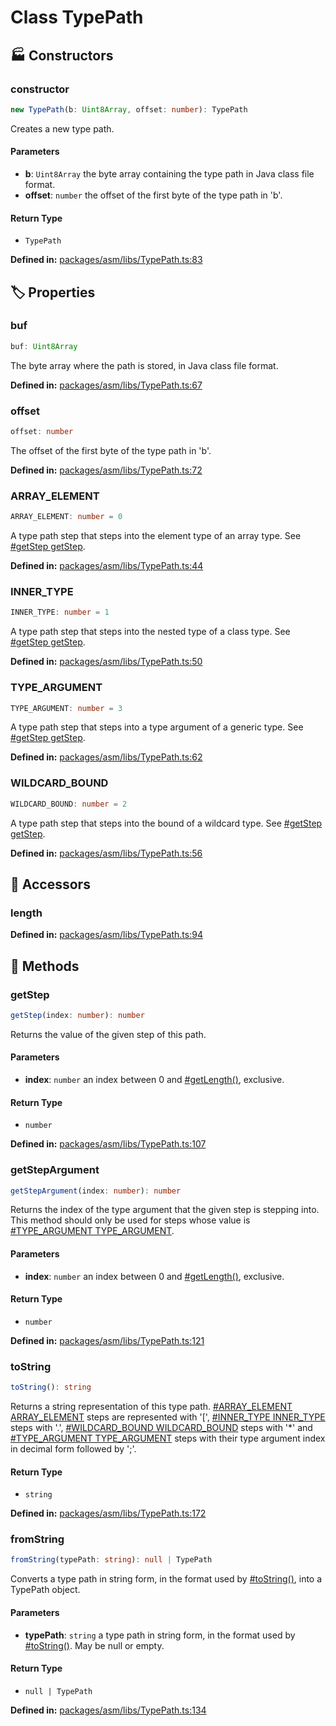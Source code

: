 # Class TypePath

## 🏭 Constructors

### constructor

```ts
new TypePath(b: Uint8Array, offset: number): TypePath
```
Creates a new type path.
#### Parameters

- **b**: `Uint8Array`
the byte array containing the type path in Java class file
format.
- **offset**: `number`
the offset of the first byte of the type path in 'b'.
#### Return Type

- `TypePath`

<p style="font-size: 14px; color: var(--vp-c-text-2)">
<strong>Defined in:</strong> <a href="https://github.com/voxelum/minecraft-launcher-core-node/blob/master/packages/asm/libs/TypePath.ts#L83" target="_blank" rel="noreferrer">packages/asm/libs/TypePath.ts:83</a>
</p>


## 🏷️ Properties

### buf

```ts
buf: Uint8Array
```
The byte array where the path is stored, in Java class file format.
<p style="font-size: 14px; color: var(--vp-c-text-2)">
<strong>Defined in:</strong> <a href="https://github.com/voxelum/minecraft-launcher-core-node/blob/master/packages/asm/libs/TypePath.ts#L67" target="_blank" rel="noreferrer">packages/asm/libs/TypePath.ts:67</a>
</p>


### offset

```ts
offset: number
```
The offset of the first byte of the type path in 'b'.
<p style="font-size: 14px; color: var(--vp-c-text-2)">
<strong>Defined in:</strong> <a href="https://github.com/voxelum/minecraft-launcher-core-node/blob/master/packages/asm/libs/TypePath.ts#L72" target="_blank" rel="noreferrer">packages/asm/libs/TypePath.ts:72</a>
</p>


### ARRAY_ELEMENT <Badge type="warning" text="static" /> <Badge type="tip" text="public" />

```ts
ARRAY_ELEMENT: number = 0
```
A type path step that steps into the element type of an array type. See
[#getStep getStep](#_xmcl_asm).
<p style="font-size: 14px; color: var(--vp-c-text-2)">
<strong>Defined in:</strong> <a href="https://github.com/voxelum/minecraft-launcher-core-node/blob/master/packages/asm/libs/TypePath.ts#L44" target="_blank" rel="noreferrer">packages/asm/libs/TypePath.ts:44</a>
</p>


### INNER_TYPE <Badge type="warning" text="static" /> <Badge type="tip" text="public" />

```ts
INNER_TYPE: number = 1
```
A type path step that steps into the nested type of a class type. See
[#getStep getStep](#_xmcl_asm).
<p style="font-size: 14px; color: var(--vp-c-text-2)">
<strong>Defined in:</strong> <a href="https://github.com/voxelum/minecraft-launcher-core-node/blob/master/packages/asm/libs/TypePath.ts#L50" target="_blank" rel="noreferrer">packages/asm/libs/TypePath.ts:50</a>
</p>


### TYPE_ARGUMENT <Badge type="warning" text="static" /> <Badge type="tip" text="public" />

```ts
TYPE_ARGUMENT: number = 3
```
A type path step that steps into a type argument of a generic type. See
[#getStep getStep](#_xmcl_asm).
<p style="font-size: 14px; color: var(--vp-c-text-2)">
<strong>Defined in:</strong> <a href="https://github.com/voxelum/minecraft-launcher-core-node/blob/master/packages/asm/libs/TypePath.ts#L62" target="_blank" rel="noreferrer">packages/asm/libs/TypePath.ts:62</a>
</p>


### WILDCARD_BOUND <Badge type="warning" text="static" /> <Badge type="tip" text="public" />

```ts
WILDCARD_BOUND: number = 2
```
A type path step that steps into the bound of a wildcard type. See
[#getStep getStep](#_xmcl_asm).
<p style="font-size: 14px; color: var(--vp-c-text-2)">
<strong>Defined in:</strong> <a href="https://github.com/voxelum/minecraft-launcher-core-node/blob/master/packages/asm/libs/TypePath.ts#L56" target="_blank" rel="noreferrer">packages/asm/libs/TypePath.ts:56</a>
</p>


## 🔑 Accessors

### length

<p style="font-size: 14px; color: var(--vp-c-text-2)">
<strong>Defined in:</strong> <a href="https://github.com/voxelum/minecraft-launcher-core-node/blob/master/packages/asm/libs/TypePath.ts#L94" target="_blank" rel="noreferrer">packages/asm/libs/TypePath.ts:94</a>
</p>


## 🔧 Methods

### getStep <Badge type="tip" text="public" />

```ts
getStep(index: number): number
```
Returns the value of the given step of this path.
#### Parameters

- **index**: `number`
an index between 0 and [#getLength()](#_xmcl_asm), exclusive.
#### Return Type

- `number`

<p style="font-size: 14px; color: var(--vp-c-text-2)">
<strong>Defined in:</strong> <a href="https://github.com/voxelum/minecraft-launcher-core-node/blob/master/packages/asm/libs/TypePath.ts#L107" target="_blank" rel="noreferrer">packages/asm/libs/TypePath.ts:107</a>
</p>


### getStepArgument <Badge type="tip" text="public" />

```ts
getStepArgument(index: number): number
```
Returns the index of the type argument that the given step is stepping
into. This method should only be used for steps whose value is
[#TYPE_ARGUMENT TYPE_ARGUMENT](#_xmcl_asm).
#### Parameters

- **index**: `number`
an index between 0 and [#getLength()](#_xmcl_asm), exclusive.
#### Return Type

- `number`

<p style="font-size: 14px; color: var(--vp-c-text-2)">
<strong>Defined in:</strong> <a href="https://github.com/voxelum/minecraft-launcher-core-node/blob/master/packages/asm/libs/TypePath.ts#L121" target="_blank" rel="noreferrer">packages/asm/libs/TypePath.ts:121</a>
</p>


### toString <Badge type="tip" text="public" />

```ts
toString(): string
```
Returns a string representation of this type path. [#ARRAY_ELEMENT ARRAY_ELEMENT](#_xmcl_asm) steps are represented with '[', [#INNER_TYPE INNER_TYPE](#_xmcl_asm) steps with '.', [#WILDCARD_BOUND WILDCARD_BOUND](#_xmcl_asm) steps
with '*' and [#TYPE_ARGUMENT TYPE_ARGUMENT](#_xmcl_asm) steps with their type
argument index in decimal form followed by ';'.
#### Return Type

- `string`

<p style="font-size: 14px; color: var(--vp-c-text-2)">
<strong>Defined in:</strong> <a href="https://github.com/voxelum/minecraft-launcher-core-node/blob/master/packages/asm/libs/TypePath.ts#L172" target="_blank" rel="noreferrer">packages/asm/libs/TypePath.ts:172</a>
</p>


### fromString <Badge type="warning" text="static" /> <Badge type="tip" text="public" />

```ts
fromString(typePath: string): null | TypePath
```
Converts a type path in string form, in the format used by
[#toString()](#_xmcl_asm), into a TypePath object.
#### Parameters

- **typePath**: `string`
a type path in string form, in the format used by
[#toString()](#_xmcl_asm). May be null or empty.
#### Return Type

- `null | TypePath`

<p style="font-size: 14px; color: var(--vp-c-text-2)">
<strong>Defined in:</strong> <a href="https://github.com/voxelum/minecraft-launcher-core-node/blob/master/packages/asm/libs/TypePath.ts#L134" target="_blank" rel="noreferrer">packages/asm/libs/TypePath.ts:134</a>
</p>


